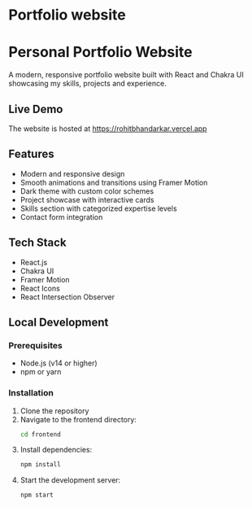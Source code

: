 # Portfolio website
# Personal Portfolio Website

A modern, responsive portfolio website built with React and Chakra UI showcasing my skills, projects and experience.

## Live Demo
The website is hosted at https://rohitbhandarkar.vercel.app 

## Features
- Modern and responsive design
- Smooth animations and transitions using Framer Motion
- Dark theme with custom color schemes
- Project showcase with interactive cards
- Skills section with categorized expertise levels
- Contact form integration

## Tech Stack
- React.js
- Chakra UI
- Framer Motion
- React Icons
- React Intersection Observer

## Local Development

### Prerequisites
- Node.js (v14 or higher)
- npm or yarn

### Installation

1. Clone the repository
2. Navigate to the frontend directory:
   ```bash
   cd frontend
   ```
3. Install dependencies:
   ```bash
   npm install
   ```
4. Start the development server:
   ```bash
   npm start
   ```


